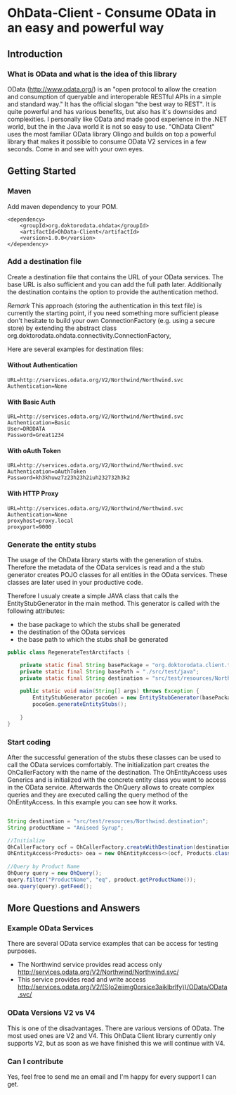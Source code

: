 # OhData-Client - Consume OData in an easy and powerful way

## Introduction
### What is OData and what is the idea of this library
OData (<http://www.odata.org/>) is an "open protocol to allow the creation and consumption of queryable and interoperable RESTful APIs in a simple and standard way."
It has the official slogan "the best way to REST". It is quite powerful and has various benefits, but also has it's downsides and complexities. 
I personally like OData and made good experience in the .NET world, but the in the Java world it is not so easy to use. 
"OhData Client" uses the most familiar OData library Olingo and builds on top a powerful library that makes it possible to consume OData V2 services in a few seconds. 
Come in and see with your own eyes.

## Getting Started
### Maven
Add maven dependency to your POM.

```
<dependency>
	<groupId>org.doktorodata.ohdata</groupId>
	<artifactId>OhData-Client</artifactId>
	<version>1.0.0</version>
</dependency>
```
### Add a destination file
Create a destination file that contains the URL of your OData services. The base URL is also sufficient and you can add the full path later. Additionally the destination contains the option to provide the authentication method. 

*Remark*
This approach (storing the authentication in this text file) is currently the starting point, if you need something more sufficient please don't hesitate to build your own ConnectionFactory (e.g. using a secure store) by extending the abstract class org.doktorodata.ohdata.connectivity.ConnectionFactory,

Here are several examples for destination files:

#### Without Authentication
```
URL=http://services.odata.org/V2/Northwind/Northwind.svc
Authentication=None
```

#### With Basic Auth
```
URL=http://services.odata.org/V2/Northwind/Northwind.svc
Authentication=Basic
User=DRODATA
Password=Great1234
```

#### With oAuth Token
```
URL=http://services.odata.org/V2/Northwind/Northwind.svc
Authentication=oAuthToken
Password=kh3khuwz7z23h23h2iuh232732h3k2
```

#### With HTTP Proxy
```
URL=http://services.odata.org/V2/Northwind/Northwind.svc
Authentication=None
proxyhost=proxy.local
proxyport=9000
```

### Generate the entity stubs
The usage of the OhData library starts with the generation of stubs. Therefore the metadata of the OData services is read and a the stub generator creates POJO classes for all entities in the OData services. These classes are later used in your productive code.

Therefore I usualy create a simple JAVA class that calls the EntityStubGenerator in the main method. This generator is called with the following attributes:
* the base package to which the stubs shall be generated
* the destination of the OData services
* the base path to which the stubs shall be generated

```Java
public class RegenerateTestArctifacts {

	private static final String basePackage = "org.doktorodata.client.test.gen";
	private static final String basePath = "./src/test/java";
	private static final String destination = "src/test/resources/Northwind.destination";
	
	public static void main(String[] args) throws Exception {		
		EntityStubGenerator pocoGen = new EntityStubGenerator(basePackage, destination, basePath);
		pocoGen.generateEntityStubs();
		
	}
}

```
### Start coding
After the successful generation of the stubs these classes can be used to call the OData services comfortably. The initialization part creates the OhCallerFactory with the name of the destination. The OhEntityAccess uses Generics and is initialized with the concrete entity class you want to access in the OData service. Afterwards the OhQuery allows to create complex queries and they are executed calling the query method of the OhEntityAccess. In this example you can see how it works. 

```Java

String destination = "src/test/resources/Northwind.destination";
String productName = "Aniseed Syrup";

//Initialize
OhCallerFactory ocf = OhCallerFactory.createWithDestination(destination);
OhEntityAccess<Products> oea = new OhEntityAccess<>(ocf, Products.class);
	
//Query by Product Name
OhQuery query = new OhQuery();
query.filter("ProductName", "eq", product.getProductName());
oea.query(query).getFeed();
```

## More Questions and Answers
### Example OData Services
There are several OData service examples that can be access for testing purposes.
- The Northwind service provides read access only <http://services.odata.org/V2/Northwind/Northwind.svc/>
- This service provides read and write access <http://services.odata.org/V2/(S(o2eiimg0orsice3aiklbrlfy))/OData/OData.svc/>

### OData Versions V2 vs V4  
This is one of the disadvantages. There are various versions of OData. The most used ones are V2 and V4. This OhData Client library currently only supports V2, but as soon as we have finished this we will continue with V4.

### Can I contribute
Yes, feel free to send me an email and I'm happy for every support I can get. 
